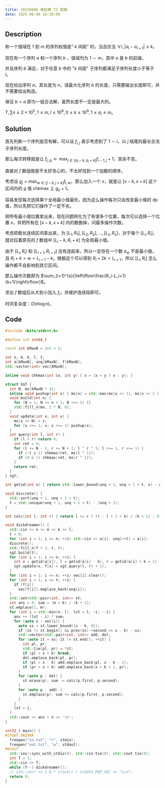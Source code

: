 ```yaml
---
title: 20250606 模拟赛 T2 题解
date: 2025-06-06 16:10:00
---
```


## Description

称一个值域在 $1$ 到 $m$ 的序列权值是" $k$ 间距" 的，当且仅当 $\forall i, |a_i - a_{i + 1}| \le k$。

现在有一个序列 $a$ 和一个序列 $b$ ，值域均为 $1\sim m$，其中 $a$ 是 $b$ 的前缀。

并且序列 $b$ 满足，对于任意 $b$ 中的 "$k$ 间距" 子序列都满足子序列长度小于等于 $l$。

现在给出序列 $a$，其长度为 $n$，请最大化序列 $b$ 的长度，只需要输出长度即可，并不需要给出构造。

保证 $b = a$ 即为一组合法解，虽然长度不一定是最大的。

$T, \sum n \le 2 \times 10^5, 1 \le m, l \le 10^9, 0 \le k \le 10^9, 1 \le a_i \le m$。

## Solution

首先判断一个序列是否有解，可以设 $f_{i,j}$ 表示考虑到了 $1\sim i$，以 $j$ 结尾的最长合法子序列长度。

那么每次转移就是让 $\displaystyle f_{i,a_i}\leftarrow\max_{j\in[a_i-k,a_i+k]}{f_{i-1,j}+1}$，其余不变。

直接对 $f$ 数组做是不太好贪心的，不太好找到一个加数的顺序。

考虑设 $\displaystyle g_{j}=\max_{w\in[j-k,j+k]}{f_{i,w}}$，那么加入一个 $x$，就是让 $[x-k,x+k]$ 这个区间内的 $g$ 值 chkmax 上 $g_x+1$。

容易发现每次选择某个全局最小值最优，因为这么操作每次只会改变最小值的 dp 值，所以先把它们操作了一定不劣。

把所有最小值位置拿出来，现在问题转化为了有很多个位置，每次可以选择一个位置 $x$，并把所有在 $[x-k,x+k]$ 内的数删掉，问最多操作次数。

考虑把极长连续区间拿出来，为 $[L_1,R_1],[L_2,R_2],\ldots,[L_s,R_s]$，对于每个 $[L_i,R_i]$，就对应着原先的 $f$ 数组中 $[L_i-k,R_i+k]$ 为全局最小值。

由于 $[L_i,R_i]$ 和 $[L_{i+1},R_{i+1}]$ 没有连起来，所以一定存在一个数 $a_w$ 不是最小值，且 $R_i+k<w<L_{i+1}-k$。根据这个可以得到 $R_i+2k<L_{i+1}$，所以 $[L_i,R_i]$ 怎么操作都不会影响到其它区间。

那么操作次数即为 $\sum_{i=1}^{s}{\left\lfloor\frac{R_i-L_i+1}{k+1}\right\rfloor}$。

求出 $f$ 数组后从大到小加入 $f_i$，并维护连续段即可。

时间复杂度：$O(n\log n)$。

## Code

```cpp
#include <bits/stdc++.h>

#define int int64_t

const int kMaxN = 2e5 + 5;

int n, m, k, l, t;
int a[kMaxN], unq[kMaxN], f[kMaxN];
std::vector<int> vec[kMaxN];

inline void chkmax(int &x, int y) { x = (x > y ? x : y); }

struct SGT {
  int N, mx[kMaxN * 4];
  inline void pushup(int x) { mx[x] = std::max(mx[x << 1], mx[x << 1 | 1]); }
  void build(int n) {
    for (N = 1; N <= n + 1; N <<= 1) {}
    std::fill_n(mx, 2 * N, 0);
  }
  void update(int x, int v) {
    mx[x += N] = v;
    for (x >>= 1; x; x >>= 1) pushup(x);
  }
  int query(int l, int r) {
    if (l > r) return 0;
    int ret = 0;
    for (l += N - 1, r += N + 1; l ^ r ^ 1; l >>= 1, r >>= 1) {
      if (~l & 1) chkmax(ret, mx[l ^ 1]);
      if (r & 1) chkmax(ret, mx[r ^ 1]);
    }
    return ret;
  }
} sgt;

int getid(int x) { return std::lower_bound(unq + 1, unq + 1 + t, x) - unq; }

void discrete() {
  std::sort(unq + 1, unq + 1 + t);
  t = std::unique(unq + 1, unq + 1 + t) - (unq + 1);
}

int calc(int l, int r) { return l <= r ? (r - l + 1 + k) / (k + 1) : 0; }

void dickdreamer() {
  std::cin >> n >> m >> k >> l;
  t = 0;
  for (int i = 1; i <= n; ++i) std::cin >> a[i], unq[++t] = a[i];
  discrete();
  std::fill_n(f + 1, t, 0);
  sgt.build(t);
  for (int i = 1; i <= n; ++i) {
    int x = getid(a[i]), l = getid(a[i] - k), r = getid(a[i] + k + 1) - 1;
    sgt.update(x, f[x] = sgt.query(l, r) + 1);
  }
  for (int i = 1; i <= n; ++i) vec[i].clear();
  for (int i = 1; i <= t; ++i) {
    if (f[i])
      vec[f[i]].emplace_back(unq[i]);
  }
  std::set<std::pair<int, int>> st;
  int ans = 0, sum = (m + k) / (k + 1);
  st.emplace(1, m);
  for (int i = std::min(n, l), lst = l; ~i; --i) {
    ans += (lst - i) * sum;
    for (auto x : vec[i]) {
      auto ss = st.lower_bound({x - k, 0});
      if (ss != st.begin() && prev(ss)->second >= x - k) --ss;
      std::vector<std::pair<int, int>> add, del;
      for (auto it = ss; it != st.end(); ++it) {
        int pl, pr;
        std::tie(pl, pr) = *it;
        if (pl > x + k) break;
        del.emplace_back(pl, pr);
        if (pl < x - k) add.emplace_back(pl, x - k - 1);
        if (pr > x + k) add.emplace_back(x + k + 1, pr);
      }
      for (auto p : del) {
        st.erase(p), sum -= calc(p.first, p.second);
      }
      for (auto p : add) {
        st.emplace(p), sum += calc(p.first, p.second);
      }
    }
    lst = i;
  }
  std::cout << ans + n << '\n';
}

int32_t main() {
#ifdef ORZXKR
  freopen("in.txt", "r", stdin);
  freopen("out.txt", "w", stdout);
#endif
  std::ios::sync_with_stdio(0), std::cin.tie(0), std::cout.tie(0);
  int T = 1;
  std::cin >> T;
  while (T--) dickdreamer();
  // std::cerr << 1.0 * clock() / CLOCKS_PER_SEC << "s\n";
  return 0;
}
```